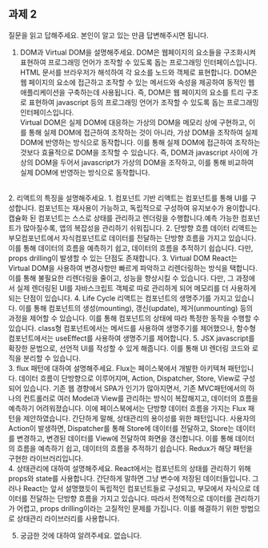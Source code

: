 ## 과제 2

질문을 읽고 답해주세요. 본인이 알고 있는 만큼 답변해주시면 됩니다.

1. DOM과 Virtual DOM을 설명해주세요.
   DOM은 웹페이지의 요소들을 구조화시켜 표현하여 프로그래밍 언어가 조작할 수 있도록 돕는 프로그래밍 인터페이스입니다. HTML 문서를 브라우저가 해석하여 각 요소를 노드와 객체로 표현합니다. DOM은 웹 페이지의 요소에 접근하고 조작할 수 있는 메서드와 속성을 제공하여 동적인 웹 애플리케이션을 구축하는데 사용됩니다. 즉, DOM은 웹 페이지의 요소를 트리 구조로 표현하여 javascript 등의 프로그래밍 언어가 조작할 수 있도록 돕는 프로그래밍 인터페이스입니다.
   <br/>
   Virtual DOM은 실제 DOM에 대응하는 가상의 DOM을 메모리 상에 구현하고, 이를 통해 실제 DOM에 접근하여 조작하는 것이 아니라, 가상 DOM을 조작하여 실제 DOM에 반영하는 방식으로 동작합니다. 이를 통해 실제 DOM에 접근하여 조작하는 것보다 효율적으로 DOM을 조작할 수 있습니다. 즉, DOM과 javascript 사이에 가상의 DOM을 두어서 javascript가 가상의 DOM을 조작하고, 이를 통해 비교하여 실제 DOM에 반영하는 방식으로 동작합니다.

  <br/>
2. 리액트의 특징을 설명해주세요.
  1. 컴포넌트 기반
    리액트는 컴포넌트를 통해 UI를 구성합니다. 컴포넌트는 재사용이 가능하고, 독립적으로 구성하여 유지보수가 용이합니다. 캡슐화 된 컴포넌트는 스스로 상태를 관리하고 렌더링을 수행합니다.예측 가능한 컴포넌트가 많아질수록, 앱의 복잡성을 관리하기 쉬워집니다.
  2. 단방향 흐름 데이터
    리액트는 부모컴포넌트에서 자식컴포넌트로 데이터를 전달하는 단방향 흐름을 가지고 있습니다. 이를 통해 데이터의 흐름을 예측하기 쉽고, 데이터의 흐름을 추적하기 쉽습니다. 다만, props drilling이 발생할 수 있는 단점도 존재합니다.
  3. Virtual DOM
    React는 Virtual DOM을 사용하여 변경사항만 빠르게 파악하고 리렌더링하는 방식을 택합니다. 이를 통해 불필요한 리렌더링을 줄이고, 성능을 향상시킬 수 있습니다. 다만, 그 과정에서 실제 렌더링된 UI를 자바스크립트 객체로 따로 관리하게 되어 메모리를 더 사용하게 되는 단점이 있습니다.
  4. Life Cycle
    리액트는 컴포넌트의 생명주기를 가지고 있습니다. 이를 통해 컴포넌트의 생성(mounting), 갱신(update), 제거(unmounting) 등의 과정을 제어할 수 있습니다. 이를 통해 컴포넌트의 상태에 따라 특정한 동작을 수행할 수 있습니다.
    class형 컴포넌트에서는 메서드를 사용하여 생명주기를 제어했으나, 함수형 컴포넌트에서는 useEffect를 사용하여 생명주기를 제어합니다.
  5. JSX
    javascript를 확장한 문법으로, 선언적 UI를 작성할 수 있게 해줍니다. 이를 통해 UI 렌더링 코드와 로직을 분리할 수 있습니다.
  <br/>
3. flux 패턴에 대하여 설명해주세요.
  Flux는 페이스북에서 개발한 아키텍쳐 패턴입니다. 데이터 흐름이 단방향으로 이루어지며, Action, Dispatcher, Store, View로 구성되어 있습니다. 기존 웹 경향에서 SPA가 인기가 많아지면서, 기존 MVC패턴에서의 하나의 컨트롤러로 여러 Model과 View를 관리하는 방식이 복잡해지고, 데이터의 흐름을 예측하기 어려워졌습니다. 이에 페이스북에서는 단방향 데이터 흐름을 가지는 Flux 패턴을 제안하였습니다.
  간단하게 말해, 상태관리의 용이성를 위한 패턴입니다. 사용자의 Action이 발생하면, Dispatcher를 통해 Store에 데이터를 전달하고, Store는 데이터를 변경하고, 변경된 데이터를 View에 전달하여 화면을 갱신합니다. 이를 통해 데이터의 흐름을 예측하기 쉽고, 데이터의 흐름을 추적하기 쉽습니다. Redux가 해당 패턴을 구현한 라이브러리입니다.
  <br/>
4. 상태관리에 대하여 설명해주세요.
  React에서는 컴포넌트의 상태를 관리하기 위해 props와 state를 사용합니다. 간단하게 말하면 그냥 변수에 저장된 데이터들입니다. 그러나 React는 앞서 설명했듯이 독립적인 컴포넌트들로 구성되고, 부모에서 자식으로 데이터를 전달하는 단방향 흐름을 가지고 있습니다. 따라서 전역적으로 데이터를 관리하기가 어렵고, props drilling이라는 고질적인 문제를 가집니다. 이를 해결하기 위한 방법으로 상태관리 라이브러리를 사용합니다.

5. 궁금한 것에 대하여 알려주세요.
   없습니다.

